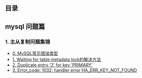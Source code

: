 ## 目录

##  mysql 问题篇

### 1. 主从复制问题集锦
- [0. MySQL常见错误类型](https://github.com/yueyuanyang/knowledge/blob/master/mysql/error/part3.md)
- [1. Waiting for table metadata lock的解决方法](https://github.com/yueyuanyang/knowledge/blob/master/mysql/error/part1.md)
- [2. Duplicate entry '2' for key 'PRIMARY'](https://github.com/yueyuanyang/knowledge/blob/master/mysql/error/part2.md)
- [3. Error_code: 1032; handler error HA_ERR_KEY_NOT_FOUND](https://github.com/yueyuanyang/knowledge/blob/master/mysql/error/part2.md)
